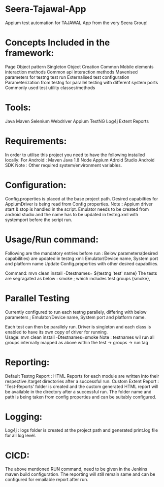 # Seera-Tajawal-App
Appium test automation for TAJAWAL App from the very Seera Group!

# Concepts Included in the framework: 
Page Object pattern
Singleton Object Creation
Common Mobile elements interaction methods
Common api interaction methods
Mavenised parameters for testng test run
Externalised test configuration
Parameterization from testng for parallel testing with different system ports
Commonly used test utility classes/methods

# Tools:
Java
Maven
Selenium Webdriver
Appium
TestNG 
Log4j 
Extent Reports

# Requirements:
In order to utilise this project you need to have the following installed locally:
For Android : 
Maven 
Java 1.8
Node
Appium
Adroid Studio 
Android SDK
Note : Other required system/environment variables.

# Configuration: 
Config.properties is placed at the base project path. 
Desired capabilties for AppiumDriver is being read from Config properties. 
Note : Appium driver start & stop is handled in the script. 
Emulator needs to be created from android studio and the name has to be updated in testng.xml with systemport before the script run. 

# Usage/Run command:
Following are the mandatory entries before run : 
Below parameters(desired capabilities) are updated in testng xml: 
Emulator/Device name, System port and platform name
Update Config.properties with other desired capabiliies.

Command:
mvn clean install -Dtestnames= ${testng 'test' name} 
The tests are segragated as below : 
smoke ; which includes test groups {smoke},

# Parallel Testing 
Currently configured to run each testng <test> parallely, differing with below parameters ; Emulator/Device name, System port and platform name. 

Each test can then be parallely run. Driver is singleton and each class is enabled to have its own copy of driver for running.  
Usage:
mvn clean install -Dtestnames=smoke 
Note :  testnames wil run all groups internally mapped as above within the test -> groups -> run tag  

# Reporting:
Default Testng Report : HTML Reports for each module are written into their respective /target directories after a successful run. 
Custom Extent Report : 'Test-Reports' folder is created and the custom generated HTML report will be available in the directory after a successful run. 
The folder name and path is being taken from config properties and can be suitably configured. 

# Logging: 
Log4j : logs folder is created at the project path and generated print.log file for all log level.   

# CICD: 
The above mentioned RUN command, need to be given in the Jenkins maven build configuration. The reporting will still remain same and can be configured
for emailable report after run. 
  
